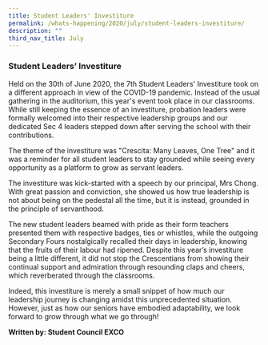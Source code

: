 ```yaml
---
title: Student Leaders' Investiture
permalink: /whats-happening/2020/july/student-leaders-investiture/
description: ""
third_nav_title: July
---
```

### **Student Leaders’ Investiture**
Held on the 30th of June 2020, the 7th Student Leaders' Investiture took on a different approach in view of the COVID-19 pandemic. Instead of the usual gathering in the auditorium, this year's event took place in our classrooms. While still keeping the essence of an investiture, probation leaders were formally welcomed into their respective leadership groups and our dedicated Sec 4 leaders stepped down after serving the school with their contributions.

The theme of the investiture was "Crescita: Many Leaves, One Tree" and it was a reminder for all student leaders to stay grounded while seeing every opportunity as a platform to grow as servant leaders.

The investiture was kick-started with a speech by our principal, Mrs Chong. With great passion and conviction, she showed us how true leadership is not about being on the pedestal all the time, but it is instead, grounded in the principle of servanthood. 

The new student leaders beamed with pride as their form teachers presented them with respective badges, ties or whistles, while the outgoing Secondary Fours nostalgically recalled their days in leadership, knowing that the fruits of their labour had ripened. Despite this year’s investiture being a little different, it did not stop the Crescentians from showing their continual support and admiration through resounding claps and cheers, which reverberated through the classrooms.

Indeed, this investiture is merely a small snippet of how much our leadership journey is changing amidst this unprecedented situation. However, just as how our seniors have embodied adaptability, we look forward to grow through what we go through!

**Written by: Student Council EXCO**
